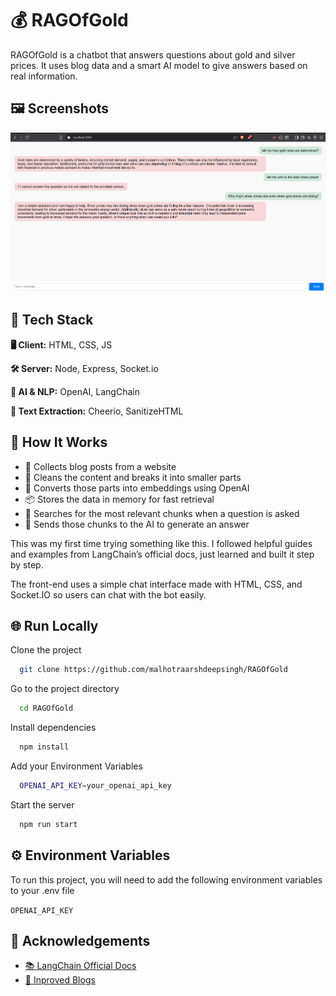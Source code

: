 ﻿# 💰  RAGOfGold

RAGOfGold is a chatbot that answers questions about gold and silver prices. It uses blog data and a smart AI model to give answers based on real information.

## 🖼️  Screenshots

![App Screenshot](./preview.png)

## 🧰  Tech Stack

**🖥️ Client:** HTML, CSS, JS

**🛠️ Server:** Node, Express, Socket.io

**🧠 AI & NLP:** OpenAI, LangChain

**📄 Text Extraction:** Cheerio, SanitizeHTML

## 📖 How It Works
- 🔎 Collects blog posts from a website  
- 🧹 Cleans the content and breaks it into smaller parts  
- 🧠 Converts those parts into embeddings using OpenAI  
- 📦 Stores the data in memory for fast retrieval  
- 💬 Searches for the most relevant chunks when a question is asked  
- 🤖 Sends those chunks to the AI to generate an answer

This was my first time trying something like this. I followed helpful guides and examples from LangChain’s official docs, just learned and built it step by step.

The front-end uses a simple chat interface made with HTML, CSS, and Socket.IO so users can chat with the bot easily.





##  🌐 Run Locally

Clone the project

```bash
  git clone https://github.com/malhotraarshdeepsingh/RAGOfGold
```

Go to the project directory

```bash
  cd RAGOfGold
```

Install dependencies

```bash
  npm install
```

Add your Environment Variables

```bash
  OPENAI_API_KEY=your_openai_api_key
```

Start the server

```bash
  npm run start
```





## ⚙️ Environment Variables

To run this project, you will need to add the following environment variables to your .env file

`OPENAI_API_KEY`


##  🙏 Acknowledgements

 - [📚 LangChain Official Docs](https://langchain-ai.github.io/langgraphjs/tutorials/rag/langgraph_agentic_rag)
 - [📰 Inproved Blogs](https://inproved.com/)
